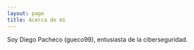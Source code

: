 ```yaml
---
layout: page
title: Acerca de mí
---
```


Soy Diego Pacheco (gueco99), entusiasta de la ciberseguridad.
